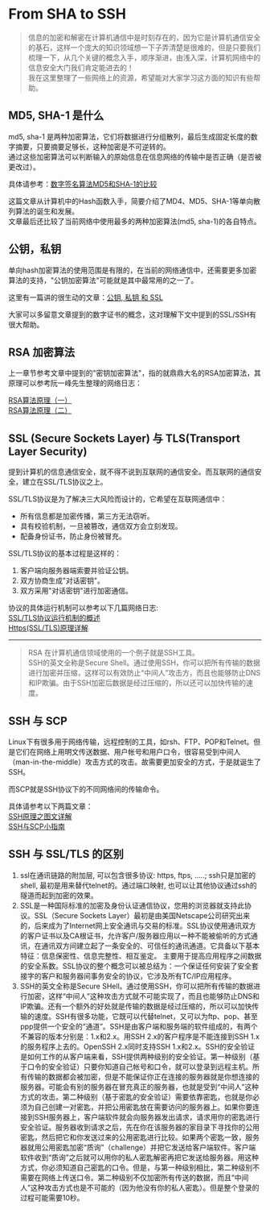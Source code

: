 # From SHA to SSH
<!-- toc -->

> 信息的加密和解密在计算机通信中是时刻存在的，因为它是计算机通信安全的基石，这样一个庞大的知识领域想一下子弄清楚是很难的，但是只要我们梳理一下，从几个关键的概念入手，顺序渐进，由浅入深，计算机网络中的信息安全大门我们肯定能进去的！   
> 我在这里整理了一些网络上的资源，希望能对大家学习这方面的知识有些帮助。

## MD5, SHA-1 是什么
md5, sha-1 是两种加密算法，它们将数据进行分组散列，最后生成固定长度的数字摘要，只要摘要足够长，这种加密是不可逆转的。  
通过这些加密算法可以判断输入的原始信息在信息网络的传输中是否正确（是否被更改过）。

具体请参考：[数字签名算法MD5和SHA-1的比较](http://stark-summer.iteye.com/blog/1313884)   

这篇文章从计算机中的Hash函数入手，简要介绍了MD4、MD5、SHA-1等单向散列算法的诞生和发展。  
文章最后还比较了当前网络中使用最多的两种加密算法(md5, sha-1)的各自特点。

## 公钥，私钥
单向hash加密算法的使用范围是有限的，在当前的网络通信中，还需要更多加密算法的支持，"公钥加密算法"可能就是其中最常用的之一了。

这里有一篇讲的很生动的文章：[公钥, 私钥 和 SSL](http://chenling1018.blog.163.com/blog/static/1480254201058112410789/)  

大家可以多留意文章提到的数字证书的概念，这对理解下文中提到的SSL/SSH有很大帮助。


## RSA 加密算法
上一章节参考文章中提到的"密钥加密算法"，指的就鼎鼎大名的RSA加密算法，其原理可以参考阮一峰先生整理的网络日志：

[RSA算法原理（一）](http://www.ruanyifeng.com/blog/2013/06/rsa_algorithm_part_one.html)  
[RSA算法原理（二）](http://www.ruanyifeng.com/blog/2013/07/rsa_algorithm_part_two.html)

## SSL (Secure Sockets Layer) 与  TLS(Transport Layer Security)
提到计算机的信息通信安全，就不得不说到互联网的通信安全。而互联网的通信安全，建立在SSL/TLS协议之上。

SSL/TLS协议是为了解决三大风险而设计的，它希望在互联网通信中： 

- 所有信息都是加密传播，第三方无法窃听。
- 具有校验机制，一旦被篡改，通信双方会立刻发现。
- 配备身份证书，防止身份被冒充。

SSL/TLS协议的基本过程是这样的： 

1. 客户端向服务器端索要并验证公钥。
2. 双方协商生成"对话密钥"。
3. 双方采用"对话密钥"进行加密通信。

协议的具体运行机制可以参考以下几篇网络日志:  
[SSL/TLS协议运行机制的概述](http://www.ruanyifeng.com/blog/2014/02/ssl_tls.html)  
[Https(SSL/TLS)原理详解](http://www.fenesky.com/blog/2014/07/19/how-https-works.html)

---
> RSA 在计算机通信领域使用的一个例子就是SSH工具。  
> SSH的英文全称是Secure Shell。通过使用SSH，你可以把所有传输的数据进行加密并压缩，这样可以有效防止“中间人”攻击方，而且也能够防止DNS和IP欺骗。由于SSH加密后数据是经过压缩的，所以还可以加快传输的速度。

## SSH 与 SCP
Linux下有很多用于网络传输，远程控制的工具，如rsh、FTP、POP和Telnet。但是它们在网络上用明文传送数据、用户帐号和用户口令，很容易受到中间人（man-in-the-middle）攻击方式的攻击。故需要更加安全的方式，于是就诞生了SSH。

而SCP就是SSH协议下的不同网络间的传输命令。

具体请参考以下两篇文章：  
[SSH原理之图文详解](http://forlinux.blog.51cto.com/8001278/1352900)  
[SSH与SCP小指南](http://www.cnblogs.com/beginman/p/3757160.html)

## SSH 与 SSL/TLS 的区别

1. ssl在通讯链路的附加层, 可以包含很多协议: https, ftps, .....; ssh只是加密的shell, 最初是用来替代telnet的。通过端口映射, 也可以让其他协议通过ssh的隧道而起到加密的效果。
2. SSL是一种国际标准的加密及身份认证通信协议，您用的浏览器就支持此协议。SSL（Secure Sockets Layer）最初是由美国Netscape公司研究出来的，后来成为了Internet网上安全通讯与交易的标准。SSL协议使用通讯双方的客户证书以及CA根证书，允许客户/服务器应用以一种不能被偷听的方式通讯，在通讯双方间建立起了一条安全的、可信任的通讯通道。它具备以下基本特征：信息保密性、信息完整性、相互鉴定。 主要用于提高应用程序之间数据的安全系数。SSL协议的整个概念可以被总结为：一个保证任何安装了安全套接字的客户和服务器间事务安全的协议，它涉及所有TC/IP应用程序。
3. SSH的英文全称是Secure SHell。通过使用SSH，你可以把所有传输的数据进行加密，这样“中间人”这种攻击方式就不可能实现了，而且也能够防止DNS和IP欺骗。还有一个额外的好处就是传输的数据是经过压缩的，所以可以加快传输的速度。SSH有很多功能，它既可以代替telnet，又可以为ftp、pop、甚至ppp提供一个安全的“通道”。SSH是由客户端和服务端的软件组成的，有两个不兼容的版本分别是：1.x和2.x。用SSH 2.x的客户程序是不能连接到SSH 1.x的服务程序上去的。OpenSSH 2.x同时支持SSH 1.x和2.x。SSH的安全验证是如何工作的从客户端来看，SSH提供两种级别的安全验证。第一种级别（基于口令的安全验证）只要你知道自己帐号和口令，就可以登录到远程主机。所有传输的数据都会被加密，但是不能保证你正在连接的服务器就是你想连接的服务器。可能会有别的服务器在冒充真正的服务器，也就是受到“中间人”这种方式的攻击。第二种级别（基于密匙的安全验证）需要依靠密匙，也就是你必须为自己创建一对密匙，并把公用密匙放在需要访问的服务器上。如果你要连接到SSH服务器上，客户端软件就会向服务器发出请求，请求用你的密匙进行安全验证。服务器收到请求之后，先在你在该服务器的家目录下寻找你的公用密匙，然后把它和你发送过来的公用密匙进行比较。如果两个密匙一致，服务器就用公用密匙加密“质询”（challenge）并把它发送给客户端软件。客户端软件收到“质询”之后就可以用你的私人密匙解密再把它发送给服务器。用这种方式，你必须知道自己密匙的口令。但是，与第一种级别相比，第二种级别不需要在网络上传送口令。第二种级别不仅加密所有传送的数据，而且“中间人”这种攻击方式也是不可能的（因为他没有你的私人密匙）。但是整个登录的过程可能需要10秒。
